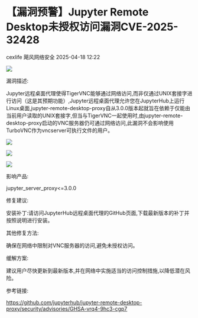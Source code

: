 #  【漏洞预警】Jupyter Remote Desktop未授权访问漏洞CVE-2025-32428   
cexlife  飓风网络安全   2025-04-18 12:22  
  
![](https://mmbiz.qpic.cn/mmbiz_png/ibhQpAia4xu02RB2lJYtQJLiaG2zvd5sGvL08ibuLz1ZgHeZPibuKc4dfibQ4CHQngmG2Jcw5qjdnKOQZCmYYasic4sfg/640?wx_fmt=png&from=appmsg "")  
  
漏洞描述:  
  
Jupyter远程桌面代理使得TigerVNC能够通过网络访问,而非仅通过UNIX套接字进行访问（这是其预期功能）,Jupyter远程桌面代理允许您在JupyterHub上运行Linux桌面,jupyter-remote-desktop-proxy自从3.0.0版本起就旨在依赖于仅能由当前用户读取的UNIX套接字,但当与TigerVNC一起使用时,由jupyter-remote-desktop-proxy启动的VNC服务器仍可通过网络访问,此漏洞不会影响使用TurboVNC作为vncserver可执行文件的用户。  
  
![](https://mmbiz.qpic.cn/mmbiz_png/ibhQpAia4xu02RB2lJYtQJLiaG2zvd5sGvLgF7iceoib3ea3l9GkSkBWBJqpWsQFteWqOIWiaTaIQzELefdtBJ8bQIUA/640?wx_fmt=png&from=appmsg "")  
  
![](https://mmbiz.qpic.cn/mmbiz_png/ibhQpAia4xu02RB2lJYtQJLiaG2zvd5sGvL8ibIxF51Cibr80fhicLlZCciaHx6UUNfeibv13zNgQ5a2AUXFWYAeaolFDg/640?wx_fmt=png&from=appmsg "")  
  
![](https://mmbiz.qpic.cn/mmbiz_png/ibhQpAia4xu02RB2lJYtQJLiaG2zvd5sGvLzwBibvvMX1EQXKUN7SW6IgboCybhDEv0dUw1o2zCMotKl7fVJD458Hg/640?wx_fmt=png&from=appmsg "")  
  
影响产品:  
  
jupyter_server_proxy<=3.0.0  
  
修复建议:  
  
安装补丁:请访问JuруtеrHub远程桌面代理的GitHub页面,下载最新版本的补丁并按照说明进行安装。  
  
其他修复方法:  
  
确保在网络中限制对VNC服务器的访问,避免未授权访问。  
  
缓解方案:  
  
建议用户尽快更新到最新版本,并在网络中实施适当的访问控制措施,以降低潜在风险。  
  
参考链接:  
  
https://github.com/jupyterhub/jupyter-remote-desktop-proxy/security/advisories/GHSA-vrq4-9hc3-cgp7  
  
  

